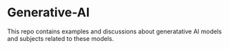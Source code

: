 # Generative-AI
This repo contains examples and discussions about generatative AI models and subjects related to these models.
